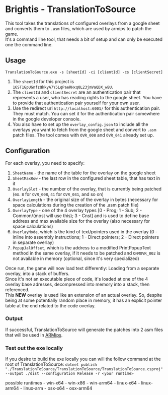 # Brightis - TranslationToSource

This tool takes the translations of configured overlays from a google sheet and converts them to `.asm` files, which are used by armips to patch the game.  
It's a command line tool, that needs a bit of setup and can only be executed one the command line.

## Usage

```text
TranslationToSource.exe -s [sheetId] -ci [clientId] -cs [clientSecret]
```

1. The `sheetId` for this project is `16ST1GpUGnfzQkkyA7Y5LqPaeRHxq0L23jmVaQDX_wBU`.
2. The `clientId` and `clientSecret` are an authentication pair that represents a user, who has reading rights to the google sheet. You have to provide that authentication pair yourself for your own user.
3. Use the redirect uri `http://localhost:6001/` for this authentication pair. They must match. You can set it for the authentication pair somewhere in the google developer console.
4. You also have to set up the `overlay_config.json` to include all the overlays you want to fetch from the google sheet and convert to `.asm` patch files. The tool comes with `OVR_008` and `OVR_041` already set up.

## Configuration

For each overlay, you need to specify:

1. `SheetName` - the name of the table for the overlay on the google sheet
2. `SheetMaxRow` - the last row in the configured sheet table, that has text in it
3. `OverlaySlot` - the number of the overlay, that is currently being patched (ex. `8` for `OVR_008`, `41` for `OVR_041`, and so on)
4. `OverlayLength` - the original size of the overlay in bytes (necessary for space calculations during the creation of the .asm patch file)
5. `OverlayType` - one of the 4 overlay types [0 - Prog; 1 - Sub; 2 - Common/(most will use this); 3 - Cnst] and is used to define base address and max available size for the overlay (also necessary for space calculations)
6. `OverlayMode`, which is the kind of text/pointers used in the overlay (0 - inline into assembly instructions; 1 - Direct pointers; 2 - Direct pointers in separate overlay)
7. `PopupJalOffset`, which is the address to a modified PrintPopupText method in the same overlay, if it needs to be patched and `ONMOVR_002` is not available in memory (optional, since it's very specialized)

Once run, the game will now load text differently: Loading from a separate overlay, into a stack of buffers.  
Since it's not an executable piece of code, it's loaded at one of the 4 overlay base adresses, decompressed into memory into a stack, then referenced.  
This **NEW** overlay is used like an extension of an actual overlay. So, despite being at some potentially random place in memory, it has an explicit pointer table at the end related to the code overlay.

### Output

If successful, TranslationToSource will generate the patches into 2 asm files that will be used in [ARMips](https://github.com/Kingcom/armips).


### Test out the exe locally

If you desire to build the exe locally you can will the follow command at the root of TranslationToSource:
`dotnet publish "./TranslationToSource/TranslationToSource/TranslationToSource.csproj" --output ./dist --configuration Release -r <your runtime>`

possible runtimes
    - win-x64
    - win-x86
    - win-arm64
    - linux-x64
    - linux-arm64
    - linux-arm
    - osx-x64
    - osx-arm64
